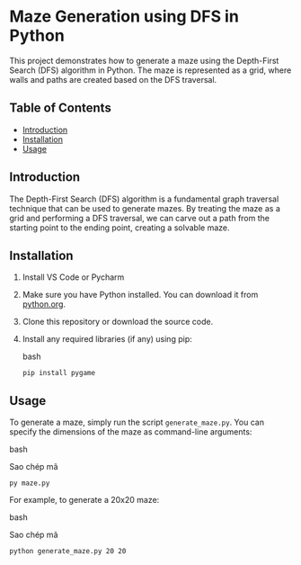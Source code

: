 # Maze Generation using DFS in Python

This project demonstrates how to generate a maze using the Depth-First Search (DFS) algorithm in Python. The maze is represented as a grid, where walls and paths are created based on the DFS traversal.

## Table of Contents

-   [Introduction](#introduction)
-   [Installation](#installation)
-   [Usage](#usage)

## Introduction

The Depth-First Search (DFS) algorithm is a fundamental graph traversal technique that can be used to generate mazes. By treating the maze as a grid and performing a DFS traversal, we can carve out a path from the starting point to the ending point, creating a solvable maze.

## Installation
1. Install VS Code or Pycharm
   
2.  Make sure you have Python installed. You can download it from [python.org](https://www.python.org/).
    
3.  Clone this repository or download the source code.
    
4.  Install any required libraries (if any) using pip:
    
    bash
    
    `pip install pygame` 
    

## Usage

To generate a maze, simply run the script `generate_maze.py`. You can specify the dimensions of the maze as command-line arguments:

bash

Sao chép mã

`py maze.py` 

For example, to generate a 20x20 maze:

bash

Sao chép mã

`python generate_maze.py 20 20` 
